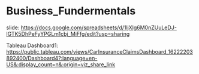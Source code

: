 # Business_Fundermentals
slide: https://docs.google.com/spreadsheets/d/1ljXlg6M0nZUuLeDJ-lGTK5DhPeFyYPGLm1cbj_MiFfg/edit?usp=sharing

Tableau Dashboard1: https://public.tableau.com/views/CarInsuranceClaimsDashboard_16222203892400/Dashboard4?:language=en-US&:display_count=n&:origin=viz_share_link

